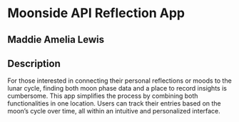# Moonside API Reflection App
## Maddie Amelia Lewis

## Description
For those interested in connecting their personal reflections or moods to the lunar cycle, finding both moon phase data and a place to record insights is cumbersome. This app simplifies the process by combining both functionalities in one location. Users can track their entries based on the moon’s cycle over time, all within an intuitive and personalized interface.

